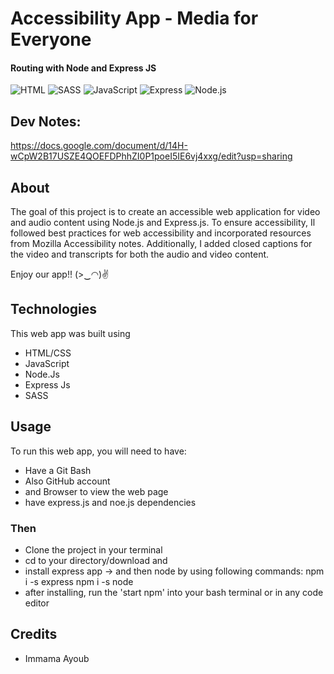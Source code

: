 # Accessibility App - Media for Everyone

<h4>Routing with Node and Express JS</h4>
 
<p>
  <img alt="HTML" src="https://img.shields.io/badge/-HTML-E34F26?logo=html5&logoColor=white&style=flat">
  <img alt="SASS" src="https://img.shields.io/badge/-SASS-CC6699?logo=sass&logoColor=white&style=flat">
  <img alt="JavaScript" src="https://img.shields.io/badge/-javaScript-F7DF1E?logo=javascript&logoColor=white&style=flat">
  <img alt="Express" src="https://img.shields.io/badge/Express-000000?logo=express&logoColor=white&style=flat%22">
  <img alt="Node.js" src="https://img.shields.io/badge/-Node.Js-339933?logo=node.js&logoColor=white&style=flat%22">
</p>


## Dev Notes: 
  https://docs.google.com/document/d/14H-wCpW2B17USZE4QOEFDPhhZI0P1poeI5IE6vj4xxg/edit?usp=sharing


## About  

The goal of this project is to create an accessible web application for video and audio content using Node.js and Express.js. To ensure accessibility, Il followed best practices for web accessibility and incorporated resources from Mozilla Accessibility notes. Additionally, I added closed captions for the video and transcripts for both the audio and video content.

 
Enjoy our app!! (>‿◠)✌


## Technologies
This web app was built using
- HTML/CSS
- JavaScript
- Node.Js
- Express Js
- SASS


## Usage

To run this web app, you will need to have:

 - Have a Git Bash
 - Also GitHub account
 - and Browser to view the web page
 - have express.js and noe.js dependencies

### Then 

 - Clone the project in your terminal
 - cd to your directory/download and
 - install express app -> and then node by using following commands: 
   npm i -s express
   npm i -s node
 - after installing, run the 'start npm' into your bash terminal or in any code editor



## Credits
- Immama Ayoub
 


 
 

